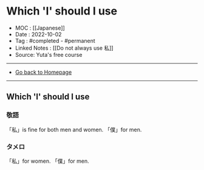 # Which 'I' should I use
- MOC : [[Japanese]]
- Date : 2022-10-02
- Tag : #completed - #permanent 
- Linked Notes : [[Do not always use 私]]
- Source: Yuta's free course
-------------------
- [Go back to Homepage](https://misudashi.ga/)
-----

## Which 'I' should I use

### 敬語
「私」is fine for both men and women.
「僕」for men.

### タメロ
「私」for women.
「僕」for men.
